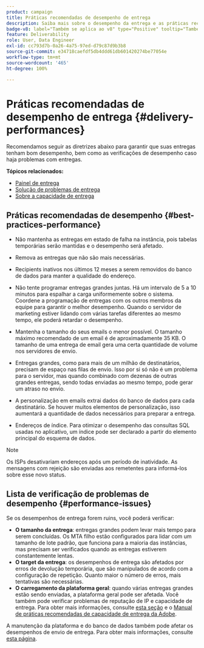 ```yaml
---
product: campaign
title: Práticas recomendadas de desempenho de entrega
description: Saiba mais sobre o desempenho da entrega e as práticas recomendadas
badge-v8: label="Também se aplica ao v8" type="Positive" tooltip="Também se aplica ao Campaign v8"
feature: Deliverability
role: User, Data Engineer
exl-id: cc793d7b-0a26-4a75-97ed-d79c87d9b3b8
source-git-commit: e34718caefdf5db4ddd61db601420274be77054e
workflow-type: tm+mt
source-wordcount: '465'
ht-degree: 100%

---
```


# Práticas recomendadas de desempenho de entrega {#delivery-performances}

Recomendamos seguir as diretrizes abaixo para garantir que suas entregas tenham bom desempenho, bem como as verificações de desempenho caso haja problemas com entregas.

**Tópicos relacionados:**

* [Painel de entrega](delivery-dashboard.md)
* [Solução de problemas de entrega](delivery-troubleshooting.md)
* [Sobre a capacidade de entrega](about-deliverability.md)

## Práticas recomendadas de desempenho {#best-practices-performance}

* Não mantenha as entregas em estado de falha na instância, pois tabelas temporárias serão mantidas e o desempenho será afetado.

* Remova as entregas que não são mais necessárias.

* Recipients inativos nos últimos 12 meses a serem removidos do banco de dados para manter a qualidade do endereço.

* Não tente programar entregas grandes juntas. Há um intervalo de 5 a 10 minutos para espalhar a carga uniformemente sobre o sistema. Coordene a programação de entregas com os outros membros da equipe para garantir o melhor desempenho. Quando o servidor de marketing estiver lidando com várias tarefas diferentes ao mesmo tempo, ele poderá retardar o desempenho.

* Mantenha o tamanho do seus emails o menor possível. O tamanho máximo recomendado de um email é de aproximadamente 35 KB. O tamanho de uma entrega de email gera uma certa quantidade de volume nos servidores de envio.

* Entregas grandes, como para mais de um milhão de destinatários, precisam de espaço nas filas de envio. Isso por si só não é um problema para o servidor, mas quando combinado com dezenas de outras grandes entregas, sendo todas enviadas ao mesmo tempo, pode gerar um atraso no envio.

* A personalização em emails extrai dados do banco de dados para cada destinatário. Se houver muitos elementos de personalização, isso aumentará a quantidade de dados necessários para preparar a entrega.

* Endereços de índice. Para otimizar o desempenho das consultas SQL usadas no aplicativo, um índice pode ser declarado a partir do elemento principal do esquema de dados.

>[!NOTE]
>
>Os ISPs desativariam endereços após um período de inatividade. As mensagens com rejeição são enviadas aos remetentes para informá-los sobre esse novo status.

## Lista de verificação de problemas de desempenho {#performance-issues}

Se os desempenhos de entrega forem ruins, você poderá verificar:

* **O tamanho da entrega**: entregas grandes podem levar mais tempo para serem concluídas. Os MTA filho estão configurados para lidar com um tamanho de lote padrão, que funciona para a maioria das instâncias, mas precisam ser verificados quando as entregas estiverem constantemente lentas.
* **O target da entrega**: os desempenhos de entrega são afetados por erros de devolução temporária, que são manipulados de acordo com a configuração de repetição. Quanto maior o número de erros, mais tentativas são necessárias.
* **O carregamento da plataforma geral**: quando várias entregas grandes estão sendo enviadas, a plataforma geral pode ser afetada. Você também pode verificar problemas de reputação de IP e capacidade de entrega. Para obter mais informações, consulte [esta seção](about-deliverability.md) e o [Manual de práticas recomendadas de capacidade de entrega da Adobe](https://experienceleague.adobe.com/docs/deliverability-learn/deliverability-best-practice-guide/introduction.html?lang=pt-BR).

A manutenção da plataforma e do banco de dados também pode afetar os desempenhos de envio de entrega. Para obter mais informações, consulte [esta página](../../production/using/database-performances.md).
